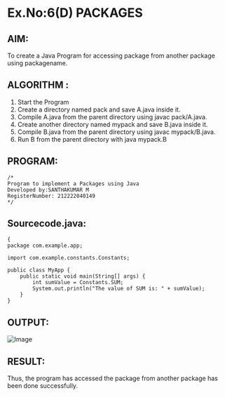 # Ex.No:6(D) PACKAGES
## AIM:
  To create a Java Program for accessing package from another package using packagename.
 
## ALGORITHM :
1.	Start the Program
2.	Create a directory named pack and save A.java inside it.
2.	Compile A.java from the parent directory using javac pack/A.java.
3.	Create another directory named mypack and save B.java inside it.
4.	Compile B.java from the parent directory using javac mypack/B.java.
5.	Run B from the parent directory with java mypack.B


## PROGRAM:
 ```
/*
Program to implement a Packages using Java
Developed by:SANTHAKUMAR M
RegisterNumber: 212222040149
*/
```

## Sourcecode.java:
```
{
package com.example.app;

import com.example.constants.Constants;

public class MyApp {
    public static void main(String[] args) {
        int sumValue = Constants.SUM;
        System.out.println("The value of SUM is: " + sumValue);
    }
}
```
## OUTPUT:

![Image](https://github.com/user-attachments/assets/c967fc40-581f-47ef-b84b-c814b9fb6871)

## RESULT:
Thus, the program has accessed the package from another package has been done successfully.

